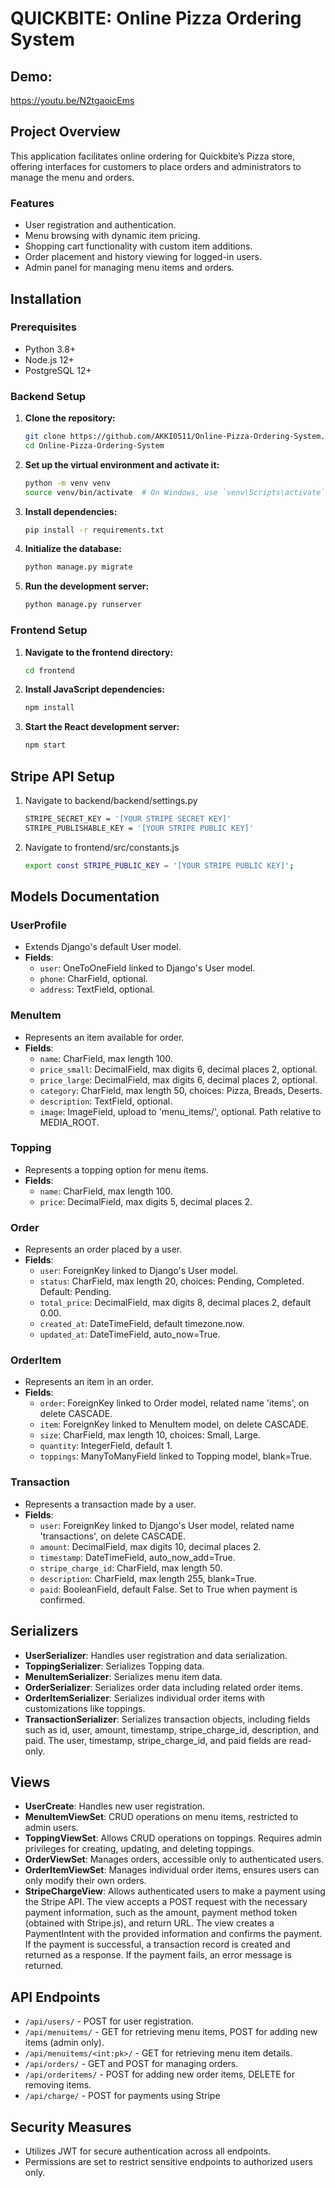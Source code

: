 # QUICKBITE: Online Pizza Ordering System

## Demo:
https://youtu.be/N2tgaoicEms

## Project Overview

This application facilitates online ordering for Quickbite’s Pizza store, offering interfaces for customers to place orders and administrators to manage the menu and orders.

### Features

- User registration and authentication.
- Menu browsing with dynamic item pricing.
- Shopping cart functionality with custom item additions.
- Order placement and history viewing for logged-in users.
- Admin panel for managing menu items and orders.

## Installation

### Prerequisites

- Python 3.8+
- Node.js 12+
- PostgreSQL 12+

### Backend Setup

1. **Clone the repository:**
   ```bash
   git clone https://github.com/AKKI0511/Online-Pizza-Ordering-System.git
   cd Online-Pizza-Ordering-System
   ```

2. **Set up the virtual environment and activate it:**
   ```bash
   python -m venv venv
   source venv/bin/activate  # On Windows, use `venv\Scripts\activate`
   ```

3. **Install dependencies:**
   ```bash
   pip install -r requirements.txt
   ```

4. **Initialize the database:**
   ```bash
   python manage.py migrate
   ```

5. **Run the development server:**
   ```bash
   python manage.py runserver
   ```


### Frontend Setup

1. **Navigate to the frontend directory:**
   ```bash
   cd frontend
   ```

2. **Install JavaScript dependencies:**
   ```bash
   npm install
   ```

3. **Start the React development server:**
   ```bash
   npm start
   ```


## Stripe API Setup

1. Navigate to backend/backend/settings.py
   ```bash
   STRIPE_SECRET_KEY = '[YOUR STRIPE SECRET KEY]'
   STRIPE_PUBLISHABLE_KEY = '[YOUR STRIPE PUBLIC KEY]'

   ```
2. Navigate to frontend/src/constants.js
   ```bash
   export const STRIPE_PUBLIC_KEY = '[YOUR STRIPE PUBLIC KEY]';
   ```

## Models Documentation

### UserProfile
- Extends Django's default User model.
- **Fields**:
  - `user`: OneToOneField linked to Django's User model.
  - `phone`: CharField, optional.
  - `address`: TextField, optional.

### MenuItem
- Represents an item available for order.
- **Fields**:
  - `name`: CharField, max length 100.
  - `price_small`: DecimalField, max digits 6, decimal places 2, optional.
  - `price_large`: DecimalField, max digits 6, decimal places 2, optional.
  - `category`: CharField, max length 50, choices: Pizza, Breads, Deserts.
  - `description`: TextField, optional.
  - `image`: ImageField, upload to 'menu_items/', optional. Path relative to MEDIA_ROOT.

### Topping
- Represents a topping option for menu items.
- **Fields**:
  - `name`: CharField, max length 100.
  - `price`: DecimalField, max digits 5, decimal places 2.

### Order
- Represents an order placed by a user.
- **Fields**:
  - `user`: ForeignKey linked to Django's User model.
  - `status`: CharField, max length 20, choices: Pending, Completed. Default: Pending.
  - `total_price`: DecimalField, max digits 8, decimal places 2, default 0.00.
  - `created_at`: DateTimeField, default timezone.now.
  - `updated_at`: DateTimeField, auto_now=True.

### OrderItem
- Represents an item in an order.
- **Fields**:
  - `order`: ForeignKey linked to Order model, related name 'items', on delete CASCADE.
  - `item`: ForeignKey linked to MenuItem model, on delete CASCADE.
  - `size`: CharField, max length 10, choices: Small, Large.
  - `quantity`: IntegerField, default 1.
  - `toppings`: ManyToManyField linked to Topping model, blank=True.

### Transaction
- Represents a transaction made by a user.
- **Fields**:
  - `user`: ForeignKey linked to Django's User model, related name 'transactions', on delete CASCADE.
  - `amount`: DecimalField, max digits 10, decimal places 2.
  - `timestamp`: DateTimeField, auto_now_add=True.
  - `stripe_charge_id`: CharField, max length 50.
  - `description`: CharField, max length 255, blank=True.
  - `paid`: BooleanField, default False. Set to True when payment is confirmed.


## Serializers

- **UserSerializer**: Handles user registration and data serialization.
- **ToppingSerializer**: Serializes Topping data.
- **MenuItemSerializer**: Serializes menu item data.
- **OrderSerializer**: Serializes order data including related order items.
- **OrderItemSerializer**: Serializes individual order items with customizations like toppings.
- **TransactionSerializer**: Serializes transaction objects, including fields such as id, user, amount, timestamp, stripe_charge_id, description, and paid. The user, timestamp, stripe_charge_id, and paid fields are read-only.


## Views

- **UserCreate**: Handles new user registration.
- **MenuItemViewSet**: CRUD operations on menu items, restricted to admin users.
- **ToppingViewSet**: Allows CRUD operations on toppings. Requires admin privileges for creating, updating, and deleting toppings.
- **OrderViewSet**: Manages orders, accessible only to authenticated users.
- **OrderItemViewSet**: Manages individual order items, ensures users can only modify their own orders.
- **StripeChargeView**: Allows authenticated users to make a payment using the Stripe API. The view accepts a POST request with the necessary payment information, such as the amount, payment method token (obtained with Stripe.js), and return URL. The view creates a PaymentIntent with the provided information and confirms the payment. If the payment is successful, a transaction record is created and returned as a response. If the payment fails, an error message is returned.


## API Endpoints

- `/api/users/` - POST for user registration.
- `/api/menuitems/` - GET for retrieving menu items, POST for adding new items (admin only).
- `/api/menuitems/<int:pk>/` - GET for retrieving menu item details.
- `/api/orders/` - GET and POST for managing orders.
- `/api/orderitems/` - POST for adding new order items, DELETE for removing items.
- `/api/charge/` - POST for payments using Stripe

## Security Measures

- Utilizes JWT for secure authentication across all endpoints.
- Permissions are set to restrict sensitive endpoints to authorized users only.

